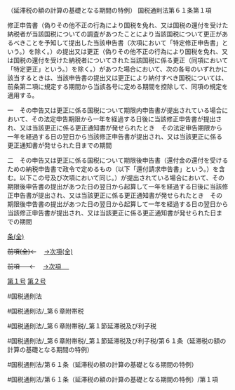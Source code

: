 （延滞税の額の計算の基礎となる期間の特例）
国税通則法第６１条第１項

修正申告書（偽りその他不正の行為により国税を免れ、又は国税の還付を受けた納税者が当該国税についての調査があつたことにより当該国税について更正があるべきことを予知して提出した当該申告書（次項において「特定修正申告書」という。）を除く。）の提出又は更正（偽りその他不正の行為により国税を免れ、又は国税の還付を受けた納税者についてされた当該国税に係る更正（同項において「特定更正」という。）を除く。）があつた場合において、次の各号のいずれかに該当するときは、当該申告書の提出又は更正により納付すべき国税については、前条第二項に規定する期間から当該各号に定める期間を控除して、同項の規定を適用する。

一　その申告又は更正に係る国税について期限内申告書が提出されている場合において、その法定申告期限から一年を経過する日後に当該修正申告書が提出され、又は当該更正に係る更正通知書が発せられたとき　その法定申告期限から一年を経過する日の翌日から当該修正申告書が提出され、又は当該更正に係る更正通知書が発せられた日までの期間

二　その申告又は更正に係る国税について期限後申告書（還付金の還付を受けるための納税申告書で政令で定めるもの（以下「還付請求申告書」という。）を含む。以下この号及び次項において同じ。）が提出されている場合において、その期限後申告書の提出があつた日の翌日から起算して一年を経過する日後に当該修正申告書が提出され、又は当該更正に係る更正通知書が発せられたとき　その期限後申告書の提出があつた日の翌日から起算して一年を経過する日の翌日から当該修正申告書が提出され、又は当該更正に係る更正通知書が発せられた日までの期間

[条(全)](国税通則法＿＿＿＿＿第６１条_.md)

~~前項(全)←~~　  [→次項(全)](国税通則法＿＿＿＿＿第６１条第２項_.md)

~~前項 　 ←~~　  [→次項 　 ](国税通則法＿＿＿＿＿第６１条第２項.md)

[第１号](国税通則法＿＿＿＿＿第６１条第１項第１号.md)  [第２号](国税通則法＿＿＿＿＿第６１条第１項第２号.md)  

#国税通則法

#国税通則法/_第６章附帯税

#国税通則法/_第６章附帯税/_第１節延滞税及び利子税

#国税通則法/_第６章附帯税/_第１節延滞税及び利子税/第６１条（延滞税の額の計算の基礎となる期間の特例）

#国税通則法/第６１条（延滞税の額の計算の基礎となる期間の特例）

#国税通則法/第６１条（延滞税の額の計算の基礎となる期間の特例）/第１項


